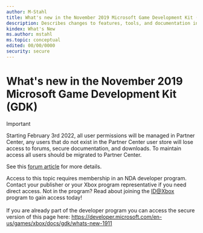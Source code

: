 ```yaml
---
author: M-Stahl
title: What's new in the November 2019 Microsoft Game Development Kit (GDK)
description: Describes changes to features, tools, and documentation in the latest release.
kindex: What's New
ms.author: mstahl
ms.topic: conceptual
edited: 00/00/0000
security: secure
---
```


# What's new in the November 2019 Microsoft Game Development Kit (GDK)
> [!IMPORTANT]
> Starting February 3rd 2022, all user permissions will be managed in Partner Center, any users that do not exist in the Partner Center user store will lose access to forums, secure documentation, and downloads. To maintain access all users should be migrated to Partner Center. <p></p>See this <a href="https://forums.xboxlive.com/articles/132187/breaking-change-user-access-for-forums-secure-docu.html">forum article</a> for more details.  

 Access to this topic requires membership in an NDA developer program. Contact your publisher or your Xbox program representative if you need direct access. Not in the program? Read about joining the <a href="https://www.xbox.com/Developers/id">ID@Xbox</a> program to gain access today!  <br/><br/>If you are already part of the developer program you can access the secure version of this page here: <a target="_blank" href="https://developer.microsoft.com/en-us/games/xbox/docs/gdk/whats-new-1911">https://developer.microsoft.com/en-us/games/xbox/docs/gdk/whats-new-1911</a>